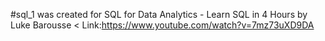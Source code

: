#sql_1 was created for <bold> SQL for Data Analytics - Learn SQL in 4 Hours by <underline> Luke Barousse</underline> </bold><
Link:https://www.youtube.com/watch?v=7mz73uXD9DA
